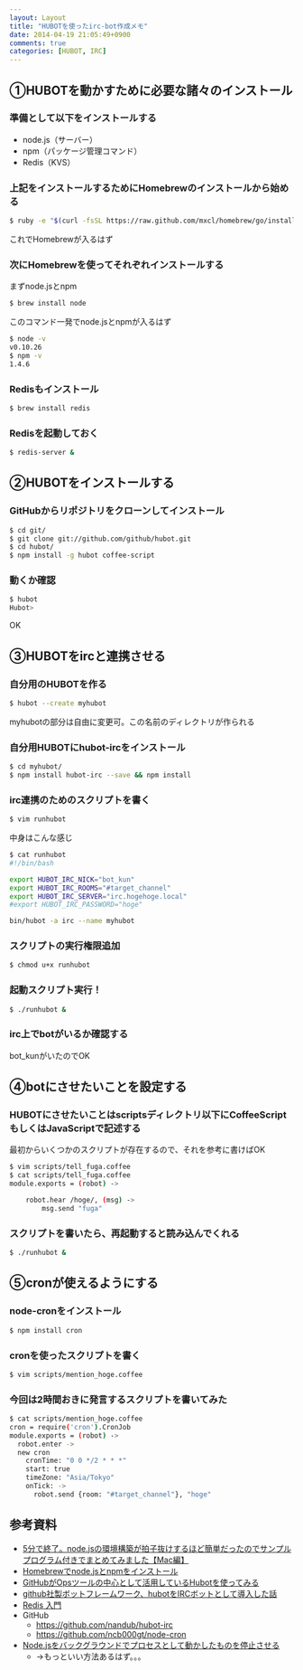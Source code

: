 ```yaml
---
layout: Layout
title: "HUBOTを使ったirc-bot作成メモ"
date: 2014-04-19 21:05:49+0900
comments: true
categories: [HUBOT, IRC]
---
```


## ①HUBOTを動かすために必要な諸々のインストール
### 準備として以下をインストールする
* node.js（サーバー）
* npm（パッケージ管理コマンド）
* Redis（KVS）

### 上記をインストールするためにHomebrewのインストールから始める

```bash
$ ruby -e "$(curl -fsSL https://raw.github.com/mxcl/homebrew/go/install)"
```

これでHomebrewが入るはず

### 次にHomebrewを使ってそれぞれインストールする
まずnode.jsとnpm

```bash
$ brew install node
```

このコマンド一発でnode.jsとnpmが入るはず

```bash
$ node -v
v0.10.26
$ npm -v
1.4.6
```

### Redisもインストール

```bash
$ brew install redis
```

### Redisを起動しておく

```bash
$ redis-server &
```

## ②HUBOTをインストールする
### GitHubからリポジトリをクローンしてインストール

```bash
$ cd git/
$ git clone git://github.com/github/hubot.git
$ cd hubot/
$ npm install -g hubot coffee-script

```

### 動くか確認

```bash
$ hubot
Hubot> 
```

OK

## ③HUBOTをircと連携させる
### 自分用のHUBOTを作る

```bash
$ hubot --create myhubot
```

myhubotの部分は自由に変更可。この名前のディレクトリが作られる

### 自分用HUBOTにhubot-ircをインストール

```bash
$ cd myhubot/
$ npm install hubot-irc --save && npm install
```

### irc連携のためのスクリプトを書く

```bash
$ vim runhubot
```

中身はこんな感じ

```bash
$ cat runhubot
#!/bin/bash

export HUBOT_IRC_NICK="bot_kun"
export HUBOT_IRC_ROOMS="#target_channel"
export HUBOT_IRC_SERVER="irc.hogehoge.local"
#export HUBOT_IRC_PASSWORD="hoge"

bin/hubot -a irc --name myhubot
```

### スクリプトの実行権限追加

```bash
$ chmod u+x runhubot 
```

### 起動スクリプト実行！

```bash
$ ./runhubot &
```

### irc上でbotがいるか確認する
bot_kunがいたのでOK

## ④botにさせたいことを設定する
### HUBOTにさせたいことはscriptsディレクトリ以下にCoffeeScriptもしくはJavaScriptで記述する
最初からいくつかのスクリプトが存在するので、それを参考に書けばOK

```bash
$ vim scripts/tell_fuga.coffee
$ cat scripts/tell_fuga.coffee
module.exports = (robot) ->

	robot.hear /hoge/, (msg) ->
		msg.send "fuga"
```

### スクリプトを書いたら、再起動すると読み込んでくれる

```bash
$ ./runhubot &
```

## ⑤cronが使えるようにする
### node-cronをインストール

```bash
$ npm install cron
```

### cronを使ったスクリプトを書く

```bash
$ vim scripts/mention_hoge.coffee
```

### 今回は2時間おきに発言するスクリプトを書いてみた

```bash
$ cat scripts/mention_hoge.coffee 
cron = require('cron').CronJob
module.exports = (robot) ->
  robot.enter ->
  new cron
    cronTime: "0 0 */2 * * *"
    start: true
    timeZone: "Asia/Tokyo"
    onTick: ->
      robot.send {room: "#target_channel"}, "hoge"
```


## 参考資料
* [5分で終了。node.jsの環境構築が拍子抜けするほど簡単だったのでサンプルプログラム付きでまとめてみました【Mac編】](http://www.tettori.net/post/293/)
* [Homebrewでnode.jsとnpmをインストール](http://bulblub.com/2013/04/20/install_nodejs_with_homebrew/)
* [GitHubがOpsツールの中心として活用しているHubotを使ってみる](http://tech-sketch.jp/2013/12/hubot-install-heroku.html)
* [github社製ボットフレームワーク、hubotをIRCボットとして導入した話](http://d.hatena.ne.jp/anatoo/20120204/1328368042)
* [Redis 入門](http://mayo.hatenablog.com/entry/2013/10/15/074237)
* GitHub
    * https://github.com/nandub/hubot-irc
    * https://github.com/ncb000gt/node-cron
* [Node.jsをバックグラウンドでプロセスとして動かしたものを停止させる](http://com4tis.net/2013/05/30/node-js-background-pid-stop/)
    * →もっといい方法あるはず。。。
